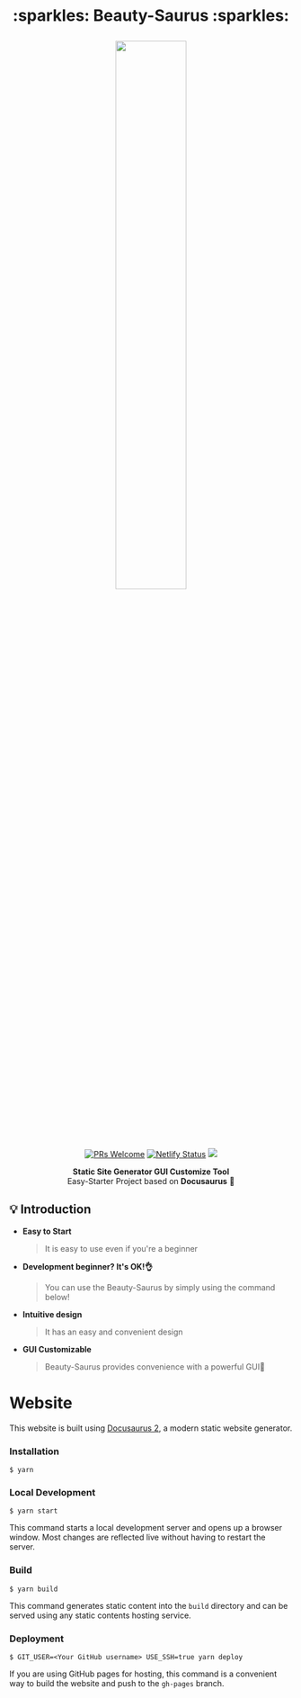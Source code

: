 <div width="100%" height="100%" align="center">
  
<h1 align="center">
  <p align="center">:sparkles: Beauty-Saurus :sparkles:</p>
  <a href="https://docusaurus.io">
    <img width="50%" src="https://user-images.githubusercontent.com/51353146/143676178-5d8fe345-43d9-4e34-92e4-8e0ac309c705.jpeg" />
  </a>
</h1>
  
<p align="center">
  <a href="CONTRIBUTING.md#pull-requests"><img src="https://img.shields.io/badge/PRs-welcome-brightgreen.svg" alt="PRs Welcome"></a>
  <a href="https://app.netlify.com/sites/docusaurus-2/deploys"><img src="https://api.netlify.com/api/v1/badges/9e1ff559-4405-4ebe-8718-5e21c0774bc8/deploy-status" alt="Netlify Status"></a>
  <img src="https://img.shields.io/badge/License-MIT-blue.svg">
  </p>
  
<b>Static Site Generator GUI Customize Tool</b></br>
Easy-Starter Project based on <b>Docusaurus</b> 🦖

</div>

## :bulb: Introduction
- **Easy to Start**

  > It is easy to use even if you're a beginner
  
- **Development beginner? It's OK!👌**
  
  > You can use the Beauty-Saurus by simply using the command below!
- **Intuitive design**

  > It has an easy and convenient design
- **GUI Customizable**

  > Beauty-Saurus provides convenience with a powerful GUI:art:





# Website

This website is built using [Docusaurus 2](https://docusaurus.io/), a modern static website generator.

### Installation

```
$ yarn
```

### Local Development

```
$ yarn start
```

This command starts a local development server and opens up a browser window. Most changes are reflected live without having to restart the server.

### Build

```
$ yarn build
```

This command generates static content into the `build` directory and can be served using any static contents hosting service.

### Deployment

```
$ GIT_USER=<Your GitHub username> USE_SSH=true yarn deploy
```

If you are using GitHub pages for hosting, this command is a convenient way to build the website and push to the `gh-pages` branch.
